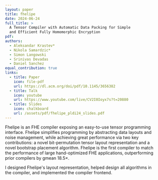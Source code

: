 ```yaml
---
layout: paper
title: fhelipe
date: 2024-06-24
full_title: >
  A Tensor Compiler with Automatic Data Packing for Simple
  and Efficient Fully Homomorphic Encryption
pdf: 
authors:
  - Aleksandar Krastev*
  - Nikola Samardzic*
  - Simon Langowski
  - Srinivas Devadas
  - Daniel Sanchez
equal_contribution: true
links:
  - title: Paper
    icon: file-pdf
    url: https://dl.acm.org/doi/pdf/10.1145/3656382
  - title: Talk
    icon: youtube
    url: https://www.youtube.com/live/CV2I0Ioyx7s?t=20880
  - title: Slides
    icon: chalkboard
    url: /assets/pdf/fhelipe_pldi24_slides.pdf
---
```

Fhelipe is an FHE compiler exposing an easy-to-use tensor programming interface.
Fhelipe simplifies programming by abstracting data layouts and noise management, while achieving great performance via two key contributions: a novel bit-permutation tensor layout representation and a novel bootstrap placement algorithm.
Fhelipe is the first compiler to match the performance of large hand-optimized FHE applications, outperforming prior compilers by gmean 18.5×.

I designed Fhelipe's layout representation, helped design all algorithms in the compiler, and implemented the compiler frontend.
